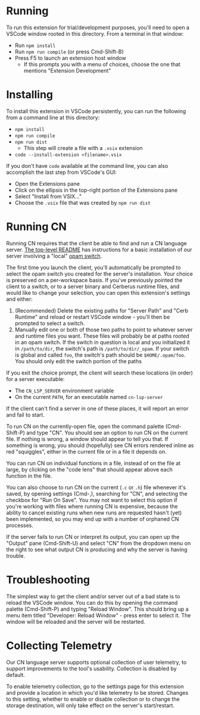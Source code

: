 # Running

To run this extension for trial/development purposes, you'll need to open a
VSCode window rooted in this directory. From a terminal in that window:
- Run `npm install`
- Run `npm run compile` (or press Cmd-Shift-B)
- Press F5 to launch an extension host window
  - If this prompts you with a menu of choices, choose the one that mentions
    "Extension Development"


# Installing

To install this extension in VSCode persistently, you can run the following from
a command line at this directory:
- `npm install`
- `npm run compile`
- `npm run dist`
  - This step will create a file with a `.vsix` extension
- `code --install-extension <filename>.vsix`

If you don't have `code` available at the command line, you can also accomplish
the last step from VSCode's GUI:
- Open the Extensions pane
- Click on the ellipsis in the top-right portion of the Extensions pane
- Select "Install from VSIX..."
- Choose the `.vsix` file that was created by `npm run dist`


# Running CN

Running CN requires that the client be able to find and run a CN language
server. [The top-level README](../README.md) has instructions for a basic
installation of our server involving a "local" [opam
switch](https://ocaml.org/docs/opam-switch-introduction).

The first time you launch the client, you'll automatically be prompted to select
the opam switch you created for the server's installation. Your choice is
preserved on a per-workspace basis. If you've previously pointed the client to a
switch, or to a server binary and Cerberus runtime files, and would like to
change your selection, you can open this extension's settings and either:
1.  (Recommended) Delete the existing paths for "Server Path" and "Cerb Runtime"
    and reload or restart VSCode window - you'll then be prompted to select a
    switch.
2.  Manually edit one or both of those two paths to point to whatever server and
    runtime files you want. These files will probably be at paths rooted in an
    opam switch. If the switch in question is local and you initialized it in
    `/path/to/dir`, the switch's path is `/path/to/dir/_opam`. If your switch is
    global and called `foo`, the switch's path should be `$HOME/.opam/foo`. You
    should only edit the switch portion of the paths


If you exit the choice prompt, the client will search these locations (in order)
for a server executable:
- The `CN_LSP_SERVER` environment variable
- On the current `PATH`, for an executable named `cn-lsp-server`

If the client can't find a server in one of these places, it will report an
error and fail to start.

To run CN on the currently-open file, open the command palette (Cmd-Shift-P) and
type "CN". You should see an option to run CN on the current file. If nothing is
wrong, a window should appear to tell you that. If something is wrong, you
should (hopefully) see CN errors rendered inline as red "squiggles", either in
the current file or in a file it depends on.

You can run CN on individual functions in a file, instead of on the file at
large, by clicking on the "code lens" that should appear above each function in
the file.

You can also choose to run CN on the current (`.c` or `.h`) file whenever it's
saved, by opening settings (Cmd-,), searching for "CN", and selecting the
checkbox for "Run On Save". You may not want to select this option if you're
working with files where running CN is expensive, because the ability to cancel
existing runs when new runs are requested hasn't (yet) been implemented, so you
may end up with a number of orphaned CN processes.

If the server fails to run CN or interpret its output, you can open up the
"Output" pane (Cmd-Shift-U) and select "CN" from the dropdown menu on the right
to see what output CN is producing and why the server is having trouble.


# Troubleshooting

The simplest way to get the client and/or server out of a bad state is to reload
the VSCode window. You can do this by opening the command palette (Cmd-Shift-P)
and typing "Reload Window". This should bring up a menu item titled "Developer:
Reload Window" - press enter to select it. The window will be reloaded and the
server will be restarted.


# Collecting Telemetry

Our CN language server supports optional collection of user telemetry, to
support improvements to the tool's usability. Collection is disabled by default.

To enable telemetry collection, go to the settings page for this extension and
provide a location in which you'd like telemetry to be stored. Changes to this
setting, whether to enable or disable collection or to change the storage
destination, will only take effect on the server's start/restart.
